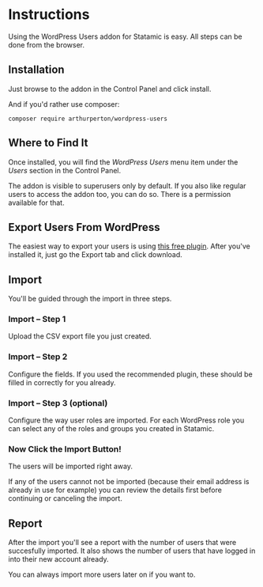 # Instructions

Using the WordPress Users addon for Statamic is easy. All steps can be done from the browser.

## Installation

Just browse to the addon in the Control Panel and click install.

And if you'd rather use composer:

 `composer require arthurperton/wordpress-users`

## Where to Find It

Once installed, you will find the *WordPress Users* menu item under the *Users* section in the Control Panel. 

The addon is visible to superusers only by default. If you also like regular users to access the addon too, you can do so. There is a permission available for that.

## Export Users From WordPress

The easiest way to export your users is using  [this free plugin](https://wordpress.org/plugins/import-users-from-csv-with-meta/). After you've installed it, just go the Export tab and click download.

## Import

You'll be guided through the import in three steps.

### Import – Step 1

Upload the CSV export file you just created.

### Import – Step 2

Configure the fields. If you used the recommended plugin, these should be filled in correctly for you already.

### Import – Step 3 (optional)

Configure the way user roles are imported. For each WordPress role you can select any of the roles and groups you created in Statamic.

### Now Click the Import Button!

The users will be imported right away. 

If any of the users cannot not be imported (because their email address is already in use for example) you can review the details first before continuing or canceling the import.

## Report

After the import you'll see a report with the number of users that were succesfully imported. It also shows the number of users that have logged in into their new account already.

You can always import more users later on if you want to.